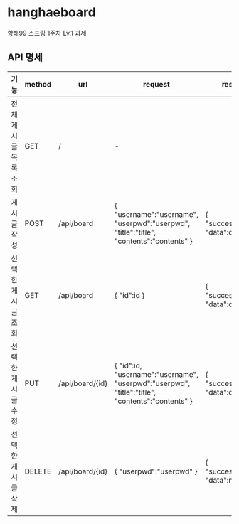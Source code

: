 # hanghaeboard
항해99 스프링 1주차 Lv.1 과제

## API 명세
|기능|method|url|request|response|
|------|---|---|---|---|
|전체 게시글 목록 조회|GET|/|-||
|게시글 작성|POST|/api/board|{ "username":"username", "userpwd":"userpwd", "title":"title", "contents":"contents" }|{ "success":boolean, "data":data }|
|선택한 게시글 조회|GET|/api/board|{ "id":id }|{ "success":boolean, "data":data }|
|선택한 게시글 수정|PUT|/api/board/{id}|{ "id":id, "username":"username", "userpwd":"userpwd", "title":"title", "contents":"contents" }|{ "success":boolean, "data":data }|
|선택한 게시글 삭제|DELETE|/api/board/{id}|{ "userpwd":"userpwd" }|{ "success":boolean, "data":null" }|
